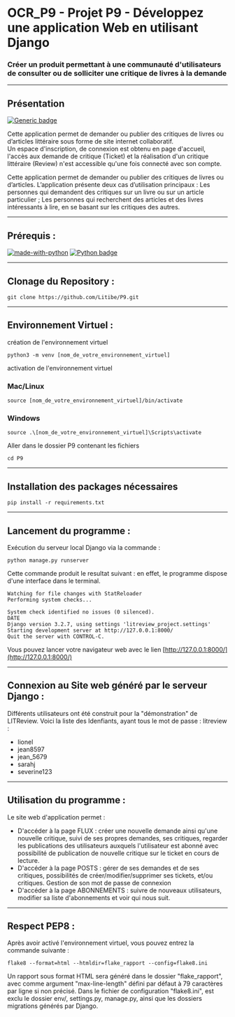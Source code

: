 # OCR_P9 - Projet P9 - Développez une application Web en utilisant Django

### Créer un produit permettant à une communauté d'utilisateurs de consulter ou de solliciter une critique de livres à la demande

---

## Présentation

[![Generic badge](https://img.shields.io/badge/Statut-Stable-<COLOR>.svg)](https://shields.io/)

Cette application permet de demander ou publier des critiques de livres ou d’articles littéraire sous forme de site internet collaboratif.<br/>
Un espace d'inscription, de connexion est obtenu en page d'accueil, l'accès aux demande de critique (Ticket) et la réalisation d'un critique littéraire (Review) n'est accessible qu'une fois connecté avec son compte.

Cette application permet de demander ou publier des critiques de livres ou d’articles.
L’application présente deux cas d’utilisation principaux :
Les personnes qui demandent des critiques sur un livre ou sur un article particulier ;
Les personnes qui recherchent des articles et des livres intéressants à lire, en se basant sur les critiques des autres.

---

## Prérequis :

[![made-with-python](https://img.shields.io/badge/Made%20with-Python-1f425f.svg)](https://www.python.org/)
[![Python badge](https://img.shields.io/badge/Python->=3.7-blue.svg)](https://www.python.org/)

---

## Clonage du Repository :

```shell
git clone https://github.com/Litibe/P9.git
```

---

## Environnement Virtuel :

création de l'environnement virtuel

```shell
python3 -m venv [nom_de_votre_environnement_virtuel]
```

activation de l'environnement virtuel

### Mac/Linux

```shell
source [nom_de_votre_environnement_virtuel]/bin/activate
```

### Windows

```shell
source .\[nom_de_votre_environnement_virtuel]\Scripts\activate
```

Aller dans le dossier P9 contenant les fichiers

```shell
cd P9
```

---

## Installation des packages nécessaires

```shell
pip install -r requirements.txt
```

---

## Lancement du programme :

Exécution du serveur local Django via la commande :

```shell
python manage.py runserver
```

Cette commande produit le resultat suivant :
en effet, le programme dispose d'une interface dans le terminal.

```shell
Watching for file changes with StatReloader
Performing system checks...

System check identified no issues (0 silenced).
DATE
Django version 3.2.7, using settings 'litreview_project.settings'
Starting development server at http://127.0.0.1:8000/
Quit the server with CONTROL-C.
```

Vous pouvez lancer votre navigateur web avec le lien [http://127.0.0.1:8000/](http://127.0.0.1:8000/)

---

## Connexion au Site web généré par le serveur Django :

Différents utilisateurs ont été construit pour la "démonstration" de LITReview.
Voici la liste des Idenfiants, ayant tous le mot de passe : litreview :

<ul>
<li>lionel</li>
<li>jean8597</li>
<li>jean_5679</li>
<li>sarahj</li>
<li>severine123</li>
</ul>

---

## Utilisation du programme :

Le site web d'application permet :

<ul>
<li>D'accéder à la page FLUX : créer une nouvelle demande ainsi qu'une nouvelle critique, suivi de ses propres demandes, ses critiques, regarder les publications des utilisateurs auxquels l'utilisateur est abonné avec possibilité de publication de nouvelle critique sur le ticket en cours de lecture.</li>
<li> D'accéder à la page POSTS : gérer de ses demandes et de ses critiques, possibilités de créer/modifier/supprimer ses tickets, et/ou critiques. Gestion de son mot de passe de connexion</li>
<li> D'accéder à la page ABONNEMENTS : suivre de nouveaux utilisateurs, modifier sa liste d'abonnements et voir qui nous suit.</li>
</ul>

---

## Respect PEP8 :

Après avoir activé l'environnement virtuel, vous pouvez entrez la commande suivante :

```
flake8 --format=html --htmldir=flake_rapport --config=flake8.ini
```

Un rapport sous format HTML sera généré dans le dossier "flake_rapport", avec comme argument "max-line-length" défini par défaut à 79 caractères par ligne si non précisé.
Dans le fichier de configuration "flake8.ini", est exclu le dossier env/, settings.py, manage.py, ainsi que les dossiers migrations générés par Django.
